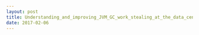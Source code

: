 ```yaml
---
layout: post
title: Understanding_and_improving_JVM_GC_work_stealing_at_the_data_center_scale
date: 2017-02-06
---
```



